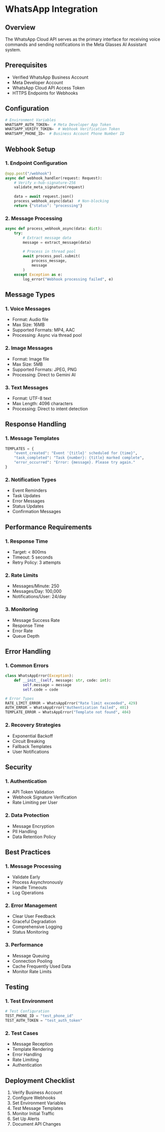 # WhatsApp Integration

## Overview
The WhatsApp Cloud API serves as the primary interface for receiving voice commands and sending notifications in the Meta Glasses AI Assistant system.

## Prerequisites
- Verified WhatsApp Business Account
- Meta Developer Account
- WhatsApp Cloud API Access Token
- HTTPS Endpoints for Webhooks

## Configuration
```python
# Environment Variables
WHATSAPP_AUTH_TOKEN=  # Meta Developer App Token
WHATSAPP_VERIFY_TOKEN=  # Webhook Verification Token
WHATSAPP_PHONE_ID=  # Business Account Phone Number ID
```

## Webhook Setup

### 1. Endpoint Configuration
```python
@app.post("/webhook")
async def webhook_handler(request: Request):
    # Verify x-hub-signature-256
    validate_meta_signature(request)
    
    data = await request.json()
    process_webhook_async(data)  # Non-blocking
    return {"status": "processing"}
```

### 2. Message Processing
```python
async def process_webhook_async(data: dict):
    try:
        # Extract message data
        message = extract_message(data)
        
        # Process in thread pool
        await process_pool.submit(
            process_message,
            message
        )
    except Exception as e:
        log_error("Webhook processing failed", e)
```

## Message Types

### 1. Voice Messages
- Format: Audio file
- Max Size: 16MB
- Supported Formats: MP4, AAC
- Processing: Async via thread pool

### 2. Image Messages
- Format: Image file
- Max Size: 5MB
- Supported Formats: JPEG, PNG
- Processing: Direct to Gemini AI

### 3. Text Messages
- Format: UTF-8 text
- Max Length: 4096 characters
- Processing: Direct to intent detection

## Response Handling

### 1. Message Templates
```python
TEMPLATES = {
    "event_created": "Event '{title}' scheduled for {time}",
    "task_completed": "Task {number}: {title} marked complete",
    "error_occurred": "Error: {message}. Please try again."
}
```

### 2. Notification Types
- Event Reminders
- Task Updates
- Error Messages
- Status Updates
- Confirmation Messages

## Performance Requirements

### 1. Response Time
- Target: < 800ms
- Timeout: 5 seconds
- Retry Policy: 3 attempts

### 2. Rate Limits
- Messages/Minute: 250
- Messages/Day: 100,000
- Notifications/User: 24/day

### 3. Monitoring
- Message Success Rate
- Response Time
- Error Rate
- Queue Depth

## Error Handling

### 1. Common Errors
```python
class WhatsAppError(Exception):
    def __init__(self, message: str, code: int):
        self.message = message
        self.code = code

# Error Types
RATE_LIMIT_ERROR = WhatsAppError("Rate limit exceeded", 429)
AUTH_ERROR = WhatsAppError("Authentication failed", 401)
TEMPLATE_ERROR = WhatsAppError("Template not found", 404)
```

### 2. Recovery Strategies
- Exponential Backoff
- Circuit Breaking
- Fallback Templates
- User Notifications

## Security

### 1. Authentication
- API Token Validation
- Webhook Signature Verification
- Rate Limiting per User

### 2. Data Protection
- Message Encryption
- PII Handling
- Data Retention Policy

## Best Practices

### 1. Message Processing
- Validate Early
- Process Asynchronously
- Handle Timeouts
- Log Operations

### 2. Error Management
- Clear User Feedback
- Graceful Degradation
- Comprehensive Logging
- Status Monitoring

### 3. Performance
- Message Queuing
- Connection Pooling
- Cache Frequently Used Data
- Monitor Rate Limits

## Testing

### 1. Test Environment
```python
# Test Configuration
TEST_PHONE_ID = "test_phone_id"
TEST_AUTH_TOKEN = "test_auth_token"
```

### 2. Test Cases
- Message Reception
- Template Rendering
- Error Handling
- Rate Limiting
- Authentication

## Deployment Checklist
1. Verify Business Account
2. Configure Webhooks
3. Set Environment Variables
4. Test Message Templates
5. Monitor Initial Traffic
6. Set Up Alerts
7. Document API Changes
